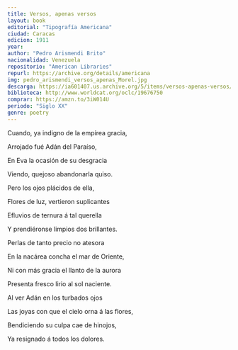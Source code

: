 ```yaml
---
title: Versos, apenas versos
layout: book
editorial: "Tipografía Americana"
ciudad: Caracas
edicion: 1911
year:
author: "Pedro Arismendi Brito"
nacionalidad: Venezuela
repositorio: "American Libraries"
repurl: https://archive.org/details/americana
img: pedro_arismendi_versos_apenas_Morel.jpg
descarga: https://ia601407.us.archive.org/5/items/versos-apenas-versos/Versos%2C%20apenas%20versos.pdf
biblioteca: http://www.worldcat.org/oclc/19676750
comprar: https://amzn.to/3iW014U
periodo: "Siglo XX"
genre: poetry
---
```

 

Cuando, ya indigno de la empírea gracia,
 
Arrojado fué Adán del Paraíso,
 
En Eva la ocasión de su desgracia
 
Viendo, quejoso abandonarla quiso.
 
 
Pero los ojos plácidos de ella,
 
Flores de luz, vertieron suplicantes
 
Efluvios de ternura á tal querella
 
Y prendiéronse limpios dos brillantes.
 
 
Perlas de tanto precio no atesora
 
En la nacárea concha el mar de Oriente,
 
Ni con más gracia el llanto de la aurora
 
Presenta fresco lirio al sol naciente.
 
 
Al ver Adán en los turbados ojos
 
Las joyas con que el cielo orna á las flores,
 
Bendiciendo su culpa cae de hinojos,
 
Ya resignado á todos los dolores.
 

